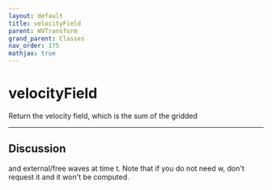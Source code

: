 ```yaml
---
layout: default
title: velocityField
parent: WVTransform
grand_parent: Classes
nav_order: 175
mathjax: true
---
```


#  velocityField

Return the velocity field, which is the sum of the gridded


---

## Discussion
and external/free waves at time t. Note that if you do not
  need w, don't request it and it won't be computed.
